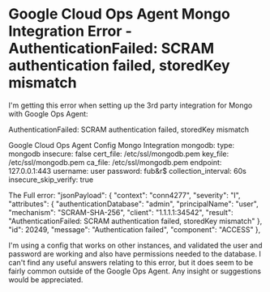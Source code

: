 
# Google Cloud Ops Agent Mongo Integration Error - AuthenticationFailed: SCRAM authentication failed, storedKey mismatch

I'm getting this error when setting up the 3rd party integration for Mongo with Google Ops Agent:

AuthenticationFailed: SCRAM authentication failed, storedKey mismatch


Google Cloud Ops Agent Config
Mongo Integration
    mongodb:
      type: mongodb
      insecure: false
      cert_file: /etc/ssl/mongodb.pem
      key_file: /etc/ssl/mongodb.pem
      ca_file: /etc/ssl/mongodb.pem
      endpoint: 127.0.0.1:443
      username: user
      password: fub&r$
      collection_interval: 60s
      insecure_skip_verify: true

The Full error:
"jsonPayload": {
    "context": "conn4277",
    "severity": "I",
    "attributes": {
      "authenticationDatabase": "admin",
      "principalName": "user",
      "mechanism": "SCRAM-SHA-256",
      "client": "1.1.1.1:34542",
      "result": "AuthenticationFailed: SCRAM authentication failed, storedKey mismatch"
    },
    "id": 20249,
    "message": "Authentication failed",
    "component": "ACCESS"
 },

I'm using a config that works on other instances, and validated the user and password are working and also have permissions needed to the database.
I can't find any useful answers relating to this error, but it does seem to be fairly common outside of the Google Ops Agent. Any insight or suggestions would be appreciated.

        